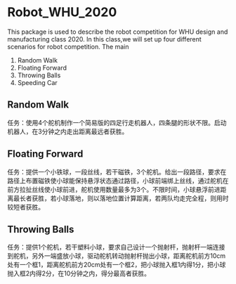 # Robot_WHU_2020
This package is used to describe the robot competition for WHU design and manufacturing class 2020.
In this class,we will set up four different scenarios for robot competition. The main 
1. Random Walk
2. Floating Forward
3. Throwing Balls
4. Speeding Car

## Random Walk
任务：使用4个舵机制作一个简易版的四足行走机器人，四条腿的形状不限。启动机器人，在3分钟之内走出距离最远者获胜。  
  
## Floating Forward
任务：提供一个小铁球，一段丝线，若干磁铁，3个舵机。给出一段路径，要求在路径上布置磁铁使小球能保持悬浮状态通过路径，小球前端绑上丝线，通过舵机在前方拉扯丝线使小球前进，舵机使用数量最多为3个。不限时间，小球悬浮前进距离最长者获胜，若小球落地，则以落地位置计算距离，若两队均走完全程，则用时较短者获胜。  
  
## Throwing Balls  
任务：提供1个舵机，若干塑料小球，要求自己设计一个抛射杆，抛射杆一端连接到舵机，另外一端盛放小球，驱动舵机转动抛射杆抛出小球，距离舵机前方10cm处有一个框1，距离舵机前方20cm处有一个框2，把小球抛入框1内得1分，把小球抛入框2内得2分，在10分钟之内，得分最高者获胜。



